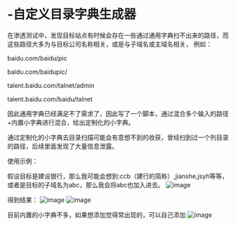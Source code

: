 # -自定义目录字典生成器

在渗透测试中，发现目标站点有时候会存在一些通过通用字典扫不出来的路径，而这些路径大多为与目标公司名称相关，或是与子域名或主域名相关，
例如：

baidu.com/baidu/pic

baidu.com/baidupic/

talent.baidu.com/talnet/admin


talent.baidu.com/baidu/talnet


因此通用字典已经满足不了需求了，因此写了一个脚本，通过混合多个输入的路径+内置小字典进行混合，给出定制化的小字典。

通过定制化的小字典去目录扫描可能会有意想不到的收获，曾经扫到过一个列目录的路径，后续里面发现了大量信息泄露。


使用示例：

假设目标是建设银行，那么我可能会想到:ccb（建行的简称）,jianshe,jsyh等等，或者是目标的子域名为abc，那么我会将abc也加入进去。
![image](https://github.com/WhatHowie/-/assets/125801879/63d08040-3c45-45e2-870b-e86bc7e6045e)


得到结果：
![image](https://github.com/WhatHowie/-/assets/125801879/9cf3c961-29cd-49db-89ca-cf4bdf2270f5)
![image](https://github.com/WhatHowie/-/assets/125801879/d4ffaac8-50c7-41c1-8276-2ecb54b1f89b)


目前内置的小字典不多，如果想添加觉得常出现的，可以自己添加
![image](https://github.com/WhatHowie/-/assets/125801879/07f11ba2-32fa-4a17-b3fc-d3942acf543a)



